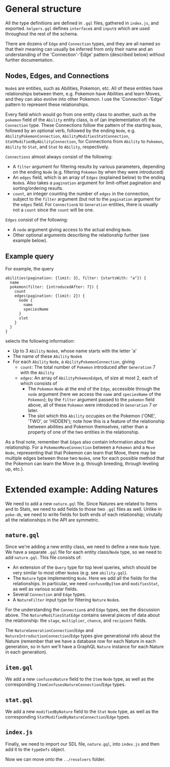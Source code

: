 # General structure

All the type definitions are defined in `.gql` files, gathered in `index.js`, and exported. `helpers.gql` defines `interface`s and `input`s which are used throughout the rest of the schema. 

There are dozens of `Edge` and `Connection` types, and they are all named so that their meaning can usually be inferred from only their name and an understanding of the 'Connection'-'Edge' pattern (described below) without further documentation.

## Nodes, Edges, and Connections

`Node`s are entities, such as Abilities, Pokemon, etc. All of these entities have relationships between them, e.g. Pokemon have Abilities and learn Moves, and they can also evolve into other Pokemon. I use the 'Connection'-'Edge' pattern to represent these relationships.

Every field which would go from one entity class to another, such as the `pokemon` field of the `Ability` entity class, is of (an implementation of) the `Connection` type. These Connections follow the pattern of the starting `Node`, followed by an optional verb, followed by the ending `Node`, e.g. `AbilityPokemonConnection`, `AbilityModifiesStatConnection`, `StatModifiedByAbilityConnection`, for Connections from `Ability` to `Pokemon`, `Ability` to `Stat`, and `Stat` to `Ability`, respectively. 

`Connections` almost always consist of the following:
  - A `filter` argument for filtering results by various parameters, depending on the ending `Node` (e.g. filtering `Pokemon` by when they were introduced)
  - An `edges` field, which is an array of `Edges` (explained below) to the ending `Node`s. Also takes a `pagination` argument for limit-offset pagination and sorting/ordering results.
  - `count`, an integer counting the number of `edges` in the connection, subject to the `filter` argument (but not to the `pagination` argument for the `edges` field. For `Connection`s to `Generation` entities, there is usually not a `count` since the `count` will be one.

`Edges` consist of the following:
  - A `node` argument giving access to the actual ending `Node`.
  - Other optional arguments describing the relationship further (see example below).

## Example query

For example, the query

    abilities(pagination: {limit: 3}, filter: {startsWith: "a"}) {
      name
      pokemon(filter: {introducedAfter: 7}) {
        count
        edges(pagination: {limit: 2}) {
          node {
            name
            speciesName
          }
          slot
        }
      }
    }

selects the following information:
  - Up to 3 `Ability` `Node`s, whose name starts with the letter 'a'
  - The name of these `Ability` `Node`s
  - For each `Ability` `Node`, a `AbilityPokemonConnection`, giving
    - `count`: The total number of `Pokemon` introduced after `Generation` 7 with the `Ability`
    - `edges`: An array of `AbilityPokemonEdge`s, of size at most 2, each of which consists of
      - The `Pokemon` `Node` at the end of the `Edge`, accessible through the `node` argument (here we access the `name` and `speciesName` of the `Pokemon`); by the `filter` argument passed to the `pokemon` field above, all of these `Pokemon` were introduced in `Generation` 7 or later.
      - The slot which this `Ability` occupies on the Pokemon ('ONE', 'TWO', or 'HIDDEN'); note how this is a feature of the relationship between abilities and Pokemon themselves, rather than a property of one of the two entities in the relationship.

As a final note, remember that `Edge`s also contain information about the relationship. For a `PokemonMoveConnection` between a `Pokemon` and a `Move` `Node`, representing that that Pokemon can learn that Move, there may be multiple edges between those two `Node`s, one for each possible method that the Pokemon can learn the Move (e.g. through breeding, through leveling up, etc.).

# Extended example: Adding Natures

We need to add a new `nature.gql` file. Since Natures are related to Items and to Stats, we need to add fields to those two `.gql` files as well. Unlike in `poke-db`, we need to write fields for both ends of each relationship; virutally all the relationships in the API are symmetric.

## `nature.gql`

Since we're adding a new entity class, we need to define a new `Node` type. We have a separate `.gql` file for each entity class/`Node` type, so we need to add `nature.gql`. This file consists of:

- An extension of the `Query` type for top level queries, which should be very similar to most other `Node`s (e.g. see `ability.gql`).
- The `Nature` type implementing `Node`. Here we add all the fields for the relationships. In particular, we need `confusedByItem` and `modifiesStat`, as well as various scalar fields.
- Several `Connection` and `Edge` types.
- A `NatureFilter` input type for filtering `Nature` `Node`s.

For the understanding the `Connection`s and `Edge` types, see the discussion above. The `NatureModifiesStatEdge` contains several pieces of data about the relationship: the `stage`, `multiplier`, `chance`, and `recipient` fields. 

The `NatureGenerationConnection`/`Edge` and `NatureIntroductionConnection`/`Edge` types give generational info about the Nature (remember that we have a database row for each Nature in each generation, so in turn we'll have a GraphQL `Nature` instance for each Nature in each generation).

## `item.gql`

We add a new `confusesNature` field to the `Item` `Node` type, as well as the corresponding `ItemConfusesNatureConnection`/`Edge` types. 

## `stat.gql`

We add a new `modifiedByNature` field to the `Stat` `Node` type, as well as the corresponding `StatModifiedByNatureConnection`/`Edge` types.

## `index.js`

Finally, we need to import our SDL file, `nature.gql`, into `index.js` and then add it to the `typeDefs` object.

Now we can move onto the `../resolvers` folder.